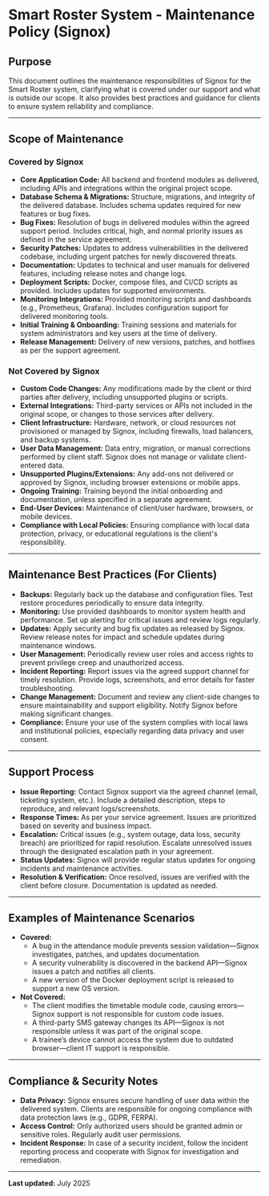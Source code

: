 <!-- Company Header: Insert logo, document title, page numbers, and date here when converting to Word -->

# Smart Roster System - Maintenance Policy (Signox)

## Purpose
This document outlines the maintenance responsibilities of Signox for the Smart Roster system, clarifying what is covered under our support and what is outside our scope. It also provides best practices and guidance for clients to ensure system reliability and compliance.

---

## Scope of Maintenance

### Covered by Signox
- **Core Application Code:** All backend and frontend modules as delivered, including APIs and integrations within the original project scope.
- **Database Schema & Migrations:** Structure, migrations, and integrity of the delivered database. Includes schema updates required for new features or bug fixes.
- **Bug Fixes:** Resolution of bugs in delivered modules within the agreed support period. Includes critical, high, and normal priority issues as defined in the service agreement.
- **Security Patches:** Updates to address vulnerabilities in the delivered codebase, including urgent patches for newly discovered threats.
- **Documentation:** Updates to technical and user manuals for delivered features, including release notes and change logs.
- **Deployment Scripts:** Docker, compose files, and CI/CD scripts as provided. Includes updates for supported environments.
- **Monitoring Integrations:** Provided monitoring scripts and dashboards (e.g., Prometheus, Grafana). Includes configuration support for delivered monitoring tools.
- **Initial Training & Onboarding:** Training sessions and materials for system administrators and key users at the time of delivery.
- **Release Management:** Delivery of new versions, patches, and hotfixes as per the support agreement.

### Not Covered by Signox
- **Custom Code Changes:** Any modifications made by the client or third parties after delivery, including unsupported plugins or scripts.
- **External Integrations:** Third-party services or APIs not included in the original scope, or changes to those services after delivery.
- **Client Infrastructure:** Hardware, network, or cloud resources not provisioned or managed by Signox, including firewalls, load balancers, and backup systems.
- **User Data Management:** Data entry, migration, or manual corrections performed by client staff. Signox does not manage or validate client-entered data.
- **Unsupported Plugins/Extensions:** Any add-ons not delivered or approved by Signox, including browser extensions or mobile apps.
- **Ongoing Training:** Training beyond the initial onboarding and documentation, unless specified in a separate agreement.
- **End-User Devices:** Maintenance of client/user hardware, browsers, or mobile devices.
- **Compliance with Local Policies:** Ensuring compliance with local data protection, privacy, or educational regulations is the client's responsibility.

---

## Maintenance Best Practices (For Clients)
- **Backups:** Regularly back up the database and configuration files. Test restore procedures periodically to ensure data integrity.
- **Monitoring:** Use provided dashboards to monitor system health and performance. Set up alerting for critical issues and review logs regularly.
- **Updates:** Apply security and bug fix updates as released by Signox. Review release notes for impact and schedule updates during maintenance windows.
- **User Management:** Periodically review user roles and access rights to prevent privilege creep and unauthorized access.
- **Incident Reporting:** Report issues via the agreed support channel for timely resolution. Provide logs, screenshots, and error details for faster troubleshooting.
- **Change Management:** Document and review any client-side changes to ensure maintainability and support eligibility. Notify Signox before making significant changes.
- **Compliance:** Ensure your use of the system complies with local laws and institutional policies, especially regarding data privacy and user consent.

---

## Support Process
- **Issue Reporting:** Contact Signox support via the agreed channel (email, ticketing system, etc.). Include a detailed description, steps to reproduce, and relevant logs/screenshots.
- **Response Times:** As per your service agreement. Issues are prioritized based on severity and business impact.
- **Escalation:** Critical issues (e.g., system outage, data loss, security breach) are prioritized for rapid resolution. Escalate unresolved issues through the designated escalation path in your agreement.
- **Status Updates:** Signox will provide regular status updates for ongoing incidents and maintenance activities.
- **Resolution & Verification:** Once resolved, issues are verified with the client before closure. Documentation is updated as needed.

---

## Examples of Maintenance Scenarios
- **Covered:**
  - A bug in the attendance module prevents session validation—Signox investigates, patches, and updates documentation.
  - A security vulnerability is discovered in the backend API—Signox issues a patch and notifies all clients.
  - A new version of the Docker deployment script is released to support a new OS version.
- **Not Covered:**
  - The client modifies the timetable module code, causing errors—Signox support is not responsible for custom code issues.
  - A third-party SMS gateway changes its API—Signox is not responsible unless it was part of the original scope.
  - A trainee’s device cannot access the system due to outdated browser—client IT support is responsible.

---

## Compliance & Security Notes
- **Data Privacy:** Signox ensures secure handling of user data within the delivered system. Clients are responsible for ongoing compliance with data protection laws (e.g., GDPR, FERPA).
- **Access Control:** Only authorized users should be granted admin or sensitive roles. Regularly audit user permissions.
- **Incident Response:** In case of a security incident, follow the incident reporting process and cooperate with Signox for investigation and remediation.

---
**Last updated:** July 2025

<!-- Company Footer: Insert company info, page numbers, and date here when converting to Word -->

